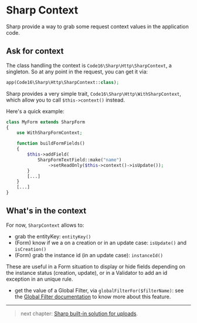 # Sharp Context

Sharp provide a way to grab some request context values in the application code.

## Ask for context

The class handling the context is `Code16\Sharp\Http\SharpContext`, a singleton. So at any point in the request, you can get it via:

```php
app(Code16\Sharp\Http\SharpContext::class);
```

Sharp provides a very simple trait, `Code16\Sharp\Http\WithSharpContext`, which allow you to call `$this->context()` instead.

Here's a quick example:

```php
class MyForm extends SharpForm
{
    use WithSharpFormContext;

    function buildFormFields()
    {
        $this->addField(
            SharpFormTextField::make("name")
                ->setReadOnly($this->context()->isUpdate());
        }
        [...]
    }
    [...]
}
```

## What's in the context

For now, `SharpContext` allows to:

- grab the entityKey: `entityKey()`
- (Form) know if we a on a creation or in an update case: `isUpdate()` and `isCreation()`
- (Form) grab the instance id (in an update case): `instanceId()`

These are useful in a Form situation to display or hide fields depending on the instance status (creation, update), or in a Validator to add an id exception in an unique rule.

- get the value of a Global Filter, via `globalFilterFor($filterName)`: see the [Global Filter documentation](filters.md) to know more about this feature.

---

> next chapter: [Sharp built-in solution for uploads](sharp-built-in-solution-for-uploads.md).